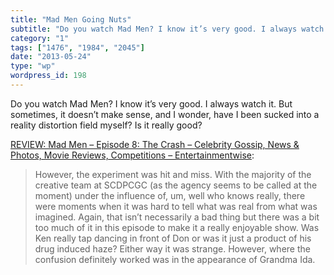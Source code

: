 ```yaml
---
title: "Mad Men Going Nuts"
subtitle: "Do you watch Mad Men? I know it’s very good. I always watch it. But sometimes, it doesn’t make sense..."
category: "1"
tags: ["1476", "1984", "2045"]
date: "2013-05-24"
type: "wp"
wordpress_id: 198
---
```

Do you watch Mad Men? I know it’s very good. I always watch it. But sometimes, it doesn’t make sense, and I wonder, have I been sucked into a reality distortion field myself? Is it really good?

[REVIEW: Mad Men – Episode 8: The Crash – Celebrity Gossip, News & Photos, Movie Reviews, Competitions – Entertainmentwise](http://www.entertainmentwise.com/news/115635/REVIEW-Mad-Men-Episode-8-The-Crash-):

> However, the experiment was hit and miss. With the majority of the creative team at SCDPCGC (as the agency seems to be called at the moment) under the influence of, um, well who knows really, there were moments when it was hard to tell what was real from what was imagined. Again, that isn’t necessarily a bad thing but there was a bit too much of it in this episode to make it a really enjoyable show. Was Ken really tap dancing in front of Don or was it just a product of his drug induced haze? Either way it was strange. However, where the confusion definitely worked was in the appearance of Grandma Ida.